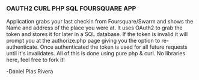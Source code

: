 ### OAUTH2 CURL PHP SQL FOURSQUARE APP

Application grabs your last checkin from Foursquare/Swarm and shows the Name and address of the place you were at. It uses OAuth2 to grab the token and stores it for later in a SQL database. If the token is invalid it will prompt you at the authorize.php page giving you the option to re-authenticate. Once authenticated the token is used for all future requests until it's invalidates. All of this is done using pure php & curl. No libraries here, feel free to fork it!

-Daniel Plas Rivera